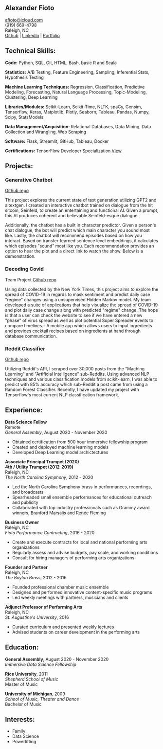 ## Alexander Fioto

afioto@icloud.com   
(919) 669-4798  
Raleigh, NC  
[Github](https://github.com/alexfioto) | [LinkedIn](https://www.linkedin.com/in/alexfioto/) | [Portfolio](http://alexfioto.github.io/)

## Technical Skills:

**Code:** Python, SQL, Git, HTML, Bash, basic R and Scala

**Statistics:** A/B Testing, Feature Engineering, Sampling, Inferential Stats, Hypothesis Testing

**Machine Learning Techniques:**  Regression, Classification, Predictive Modeling, Forecasting, Natural Language Processing, Topic-Modeling, Clustering, Deep Learning

**Libraries/Modules:** Scikit-Learn, Scikit-Time, NLTK, spaCy, Gensim, Tensorflow, Keras, Matplotlib, Plotly, Seaborn, Tableau, Pandas, Numpy, Scipy, StatsModels

**Data Management/Acquisition:** Relational Databases, Data Mining, Data Collection and Wrangling, Web Scraping

**Software:** Flask, Streamlit, GitHub, Tableau, Docker

**Certifications:** TensorFlow Developer Specialization [View](https://alexfioto.github.io/assets/Coursera%20PBPSSXKH9S4M.pdf)


## Projects:

### Generative Chatbot
[Github repo](https://github.com/alexfioto/Seinfeld-Chatbot)

This project explores the current state of text generation utilizing GPT2 and aitextgen. I created an interactive chatbot trained on dialogue from the hit sitcom, Seinfeld, to create an entertaining and functional AI. Given a prompt, this AI produces coherent and believable Seinfeld-esque dialogue.

Additionally, the chatbot has a built in character predictor. Given a person's chat dialogue, the bot will predict which main character you sound most like. Lastly, the chatbot will recommend episodes based on how you interact. Based on transfer-learned sentence level embeddings, it calculates which episodes "sound" most like you. Each recommendation provides an option to hear the plot and a direct link to watch the show. Below is a demonstration.

### Decoding Covid
Team Project 
[Github repo](https://github.com/alexfioto/Decoding-COVID)

Using data collected by the New York Times, this project aims to explore the spread of COVID-19 in regards to mask sentiment and predict daily case "regime" changes using a unsupervised Hidden Markov model. My team developed a suite of applications that help visualize the spread of COVID-19 and plot daily case change along with predicted "regime" change. The hope is that a user can check the website to see if we have entered a new "phase" of virus spread as well as plot potential Super Spreader events to compare timelines.- A mobile app which allows users to input ingredients and provides cocktail recipes based on ingredients at hand through database communication.

### Reddit Classifier
[Github repo](https://github.com/alexfioto/reddit-classification)

Utilizing Reddit's API, I scraped over 30,000 posts from the "Maching Learning" and "Artificial Intelligence" sub-Reddits. Using advanced NLP techniques and various classification models from scikit-learn, I was able to predict with 85% accuracy which sub-Reddit a post came from using a Random Forest Classifier. Recently, I have updated my project with Tensorflow's most current NLP classification framework.

## Experience:

**Data Science Fellow**  
Remote  
_General Assembly_, August 2020 - November 2020

- Obtained certification from 500 hour immersive fellowship program
- Created and deployed machine learning models
- Developed Deep Learning model archictectures

**Associate Principal Trumpet (2020)**  
**4th / Utility Trumpet (2012-2019)**  
Raleigh, NC  
_The North Carolina Symphony_, 2012 - 2020

- Led the North Carolina Symphony brass in performances, recordings, and broadcasts
- Spearheaded small ensemble performances for educational outreach and publicity
- Collaborated with top industry professionals such as Grammy award winners, Branford Marsalis and Renée Fleming

**Business Owner**  
Raleigh, NC  
_Fioto Performance Contracting_, 2016 - 2020

- Create and execute contracts for local and national performing arts organizations
- Regularly assess and advise budgets, pay scale, and working conditions
- Consult for hiring managers of performing arts organizations



**Founder and Partner**  
Raleigh, NC  
_The Boylan Brass_, 2012 - 2016

- Founded professional chamber music ensemble 
- Designed and performed innovative content-specific music programs
- Led weekly meetings with partners, musicians and clients


**Adjunct Professor of Performing Arts**  
Raleigh, NC  
_St. Augustine's University_, 2016

- Curated curriculum and presented weekly lectures
- Advised students on career development in the performing arts



## Education:

**General Assembly**, August 2020 - November 2020  
_Immersive Data Science Fellowship_

**Rice University**, 2011  
_Shepherd School of Music_  
Master of Music

**University of Michigan**, 2009  
_School of Music, Theater and Dance_  
Bachelor of Music

## Interests:

- Family
- Data Science
- Powerlifting